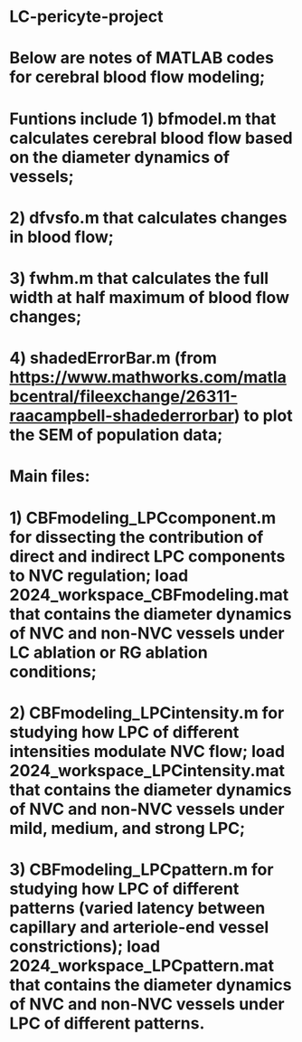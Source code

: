 # LC-pericyte-project
# Below are notes of MATLAB codes for cerebral blood flow modeling;

# Funtions include 1) bfmodel.m that calculates cerebral blood flow based on the diameter dynamics of vessels;
#                  2) dfvsfo.m that calculates changes in blood flow;
#                  3) fwhm.m that calculates the full width at half maximum of blood flow changes;
#                  4) shadedErrorBar.m (from https://www.mathworks.com/matlabcentral/fileexchange/26311-raacampbell-shadederrorbar) to plot the SEM of population data;

# Main files:
# 1) CBFmodeling_LPCcomponent.m for dissecting the contribution of direct and indirect LPC components to NVC regulation; load 2024_workspace_CBFmodeling.mat that contains the diameter dynamics of NVC and non-NVC vessels under LC ablation or RG ablation conditions;
# 2) CBFmodeling_LPCintensity.m for studying how LPC of different intensities modulate NVC flow; load 2024_workspace_LPCintensity.mat that contains the diameter dynamics of NVC and non-NVC vessels under mild, medium, and strong LPC;
# 3) CBFmodeling_LPCpattern.m for studying how LPC of different patterns (varied latency between capillary and arteriole-end vessel constrictions); load 2024_workspace_LPCpattern.mat that contains the diameter dynamics of NVC and non-NVC vessels under LPC of different patterns.

